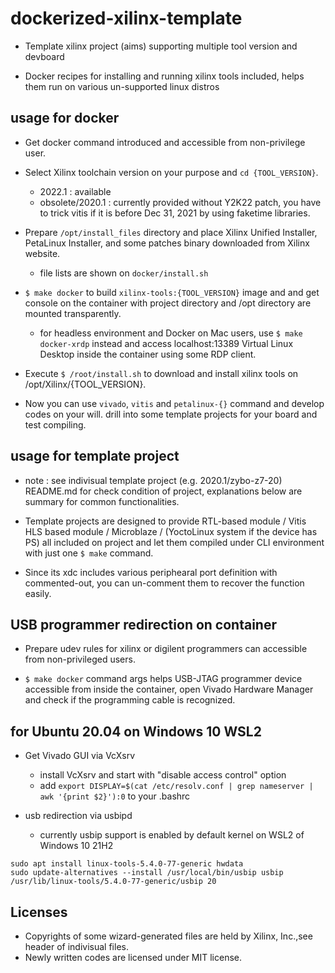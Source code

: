 # dockerized-xilinx-template

- Template xilinx project (aims) supporting multiple tool version and devboard

- Docker recipes for installing and running xilinx tools included, helps them run on various un-supported linux distros

## usage for docker

- Get docker command introduced and accessible from non-privilege user.

- Select Xilinx toolchain version on your purpose and `cd {TOOL_VERSION}`.
  + 2022.1 : available
  + obsolete/2020.1 : currently provided without Y2K22 patch, you have to trick vitis if it is before Dec 31, 2021 by using faketime libraries.

- Prepare `/opt/install_files` directory and place Xilinx Unified Installer, PetaLinux Installer, and some patches binary downloaded from Xilinx website.
  + file lists are shown on `docker/install.sh`

- `$ make docker` to build `xilinx-tools:{TOOL_VERSION}` image and and get console on the container with project directory and /opt directory are mounted transparently.
  + for headless environment and Docker on Mac users, use `$ make docker-xrdp` instead and access localhost:13389 Virtual Linux Desktop inside the container using some RDP client.

- Execute `$ /root/install.sh` to download and install xilinx tools on /opt/Xilinx/{TOOL\_VERSION}.

- Now you can use `vivado`, `vitis` and `petalinux-{}` command and develop codes on your will. drill into some template projects for your board and test compiling.

## usage for template project

- note : see indivisual template project (e.g. 2020.1/zybo-z7-20) README.md for check condition of project, explanations below are summary for common functionalities.

- Template projects are designed to provide RTL-based module / Vitis HLS based module / Microblaze / (YoctoLinux system if the device has PS) all included on project and let them compiled under CLI environment with just one `$ make` command.

- Since its xdc includes various periphearal port definition with commented-out, you can un-comment them to recover the function easily.

## USB programmer redirection on container

- Prepare udev rules for xilinx or digilent programmers can accessible from non-privileged users.

- `$ make docker` command args helps USB-JTAG programmer device accessible from inside the container, open Vivado Hardware Manager and check if the programming cable is recognized.

## for Ubuntu 20.04 on Windows 10 WSL2

- Get Vivado GUI via VcXsrv

  + install VcXsrv and start with "disable access control" option
  + add `export DISPLAY=$(cat /etc/resolv.conf | grep nameserver | awk '{print $2}'):0` to your .bashrc

- usb redirection via usbipd

  + currently usbip support is enabled by default kernel on WSL2 of Windows 10 21H2

```
sudo apt install linux-tools-5.4.0-77-generic hwdata
sudo update-alternatives --install /usr/local/bin/usbip usbip /usr/lib/linux-tools/5.4.0-77-generic/usbip 20
```

## Licenses

- Copyrights of some wizard-generated files are held by Xilinx, Inc.,see header of indivisual files.
- Newly written codes are licensed under MIT license.


